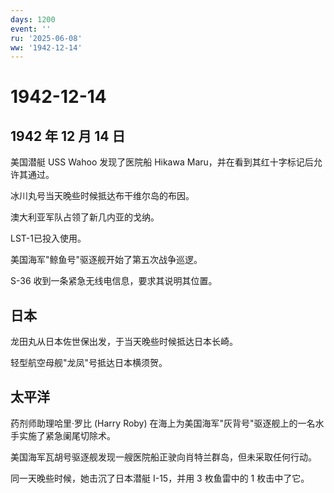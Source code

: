 ```yaml
---
days: 1200
event: ''
ru: '2025-06-08'
ww: '1942-12-14'
---
```


# 1942-12-14

## 1942 年 12 月 14 日

美国潜艇 USS Wahoo 发现了医院船 Hikawa
Maru，并在看到其红十字标记后允许其通过。

冰川丸号当天晚些时候抵达布干维尔岛的布因。

澳大利亚军队占领了新几内亚的戈纳。

LST-1已投入使用。

美国海军"鲸鱼号"驱逐舰开始了第五次战争巡逻。

S-36 收到一条紧急无线电信息，要求其说明其位置。

## 日本

龙田丸从日本佐世保出发，于当天晚些时候抵达日本长崎。

轻型航空母舰"龙凤"号抵达日本横须贺。

## 太平洋

药剂师助理哈里·罗比 (Harry Roby)
在海上为美国海军"灰背号"驱逐舰上的一名水手实施了紧急阑尾切除术。

美国海军瓦胡号驱逐舰发现一艘医院船正驶向肖特兰群岛，但未采取任何行动。

同一天晚些时候，她击沉了日本潜艇 I-15，并用 3 枚鱼雷中的 1
枚击中了它。